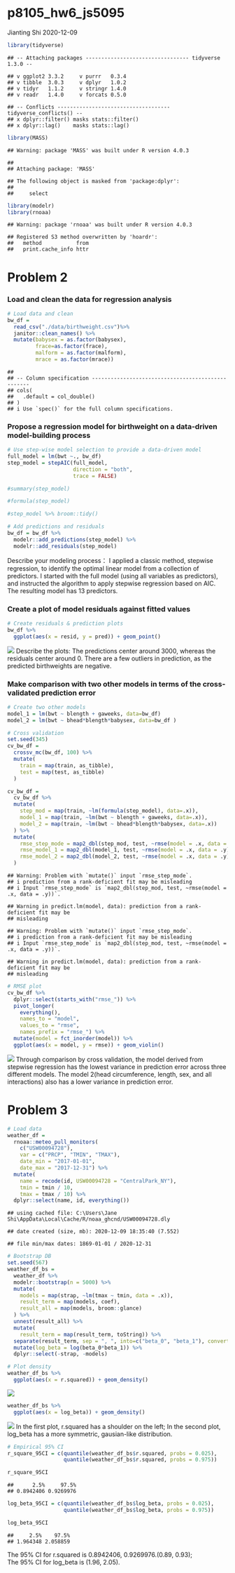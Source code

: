 p8105\_hw6\_js5095
================
Jianting Shi
2020-12-09

``` r
library(tidyverse)
```

    ## -- Attaching packages --------------------------------- tidyverse 1.3.0 --

    ## v ggplot2 3.3.2     v purrr   0.3.4
    ## v tibble  3.0.3     v dplyr   1.0.2
    ## v tidyr   1.1.2     v stringr 1.4.0
    ## v readr   1.4.0     v forcats 0.5.0

    ## -- Conflicts ------------------------------------ tidyverse_conflicts() --
    ## x dplyr::filter() masks stats::filter()
    ## x dplyr::lag()    masks stats::lag()

``` r
library(MASS)
```

    ## Warning: package 'MASS' was built under R version 4.0.3

    ## 
    ## Attaching package: 'MASS'

    ## The following object is masked from 'package:dplyr':
    ## 
    ##     select

``` r
library(modelr)
library(rnoaa)
```

    ## Warning: package 'rnoaa' was built under R version 4.0.3

    ## Registered S3 method overwritten by 'hoardr':
    ##   method           from
    ##   print.cache_info httr

# Problem 2

### Load and clean the data for regression analysis

``` r
# Load data and clean
bw_df = 
  read_csv("./data/birthweight.csv")%>%
  janitor::clean_names() %>% 
  mutate(babysex = as.factor(babysex),
         frace=as.factor(frace),
         malform = as.factor(malform),
         mrace = as.factor(mrace))
```

    ## 
    ## -- Column specification --------------------------------------------------
    ## cols(
    ##   .default = col_double()
    ## )
    ## i Use `spec()` for the full column specifications.

### Propose a regression model for birthweight on a data-driven model-building process

``` r
# Use step-wise model selection to provide a data-driven model
full_model = lm(bwt ~., bw_df)
step_model = stepAIC(full_model,
                     direction = "both",
                     trace = FALSE)

#summary(step_model)

#formula(step_model)

#step_model %>% broom::tidy()

# Add predictions and residuals
bw_df = bw_df %>%
  modelr::add_predictions(step_model) %>% 
  modelr::add_residuals(step_model)
```

Describe your modeling process： I applied a classic method, stepwise
regression, to identify the optimal linear model from a collection of
predictors. I started with the full model (using all variables as
predictors), and instructed the algorithm to apply stepwise regression
based on AIC. The resulting model has 13 predictors.

### Create a plot of model residuals against fitted values

``` r
# Create residuals & prediction plots
bw_df %>%
  ggplot(aes(x = resid, y = pred)) + geom_point()
```

![](p8105_hw6_js5095_files/figure-gfm/unnamed-chunk-4-1.png)<!-- -->
Describe the plots: The predictions center around 3000, whereas the
residuals center around 0. There are a few outliers in prediction, as
the predicted birthweights are negative.

### Make comparison with two other models in terms of the cross-validated prediction error

``` r
# Create two other models
model_1 = lm(bwt ~ blength + gaweeks, data=bw_df)
model_2 = lm(bwt ~ bhead*blength*babysex, data=bw_df )

# Cross validation
set.seed(345)
cv_bw_df = 
  crossv_mc(bw_df, 100) %>%
  mutate(
    train = map(train, as_tibble),
    test = map(test, as_tibble)
  )

cv_bw_df = 
  cv_bw_df %>%
  mutate(
    step_mod = map(train, ~lm(formula(step_model), data=.x)),
    model_1 = map(train, ~lm(bwt ~ blength + gaweeks, data=.x)),
    model_2 = map(train, ~lm(bwt ~ bhead*blength*babysex, data=.x))
  ) %>%
  mutate(
    rmse_step_mode = map2_dbl(step_mod, test, ~rmse(model = .x, data = .y)),
    rmse_model_1 = map2_dbl(model_1, test, ~rmse(model = .x, data = .y)),
    rmse_model_2 = map2_dbl(model_2, test, ~rmse(model = .x, data = .y)),
  )
```

    ## Warning: Problem with `mutate()` input `rmse_step_mode`.
    ## i prediction from a rank-deficient fit may be misleading
    ## i Input `rmse_step_mode` is `map2_dbl(step_mod, test, ~rmse(model = .x, data = .y))`.

    ## Warning in predict.lm(model, data): prediction from a rank-deficient fit may be
    ## misleading

    ## Warning: Problem with `mutate()` input `rmse_step_mode`.
    ## i prediction from a rank-deficient fit may be misleading
    ## i Input `rmse_step_mode` is `map2_dbl(step_mod, test, ~rmse(model = .x, data = .y))`.

    ## Warning in predict.lm(model, data): prediction from a rank-deficient fit may be
    ## misleading

``` r
# RMSE plot 
cv_bw_df %>% 
  dplyr::select(starts_with("rmse_")) %>% 
  pivot_longer(
    everything(),
    names_to = "model", 
    values_to = "rmse",
    names_prefix = "rmse_") %>% 
  mutate(model = fct_inorder(model)) %>% 
  ggplot(aes(x = model, y = rmse)) + geom_violin()
```

![](p8105_hw6_js5095_files/figure-gfm/unnamed-chunk-5-1.png)<!-- -->
Through comparison by cross validation, the model derived from stepwise
regression has the lowest variance in prediction error across three
different models. The model 2(head circumference, length, sex, and all
interactions) also has a lower variance in prediction error.

# Problem 3

``` r
# Load data
weather_df = 
  rnoaa::meteo_pull_monitors(
    c("USW00094728"),
    var = c("PRCP", "TMIN", "TMAX"), 
    date_min = "2017-01-01",
    date_max = "2017-12-31") %>%
  mutate(
    name = recode(id, USW00094728 = "CentralPark_NY"),
    tmin = tmin / 10,
    tmax = tmax / 10) %>%
  dplyr::select(name, id, everything())
```

    ## using cached file: C:\Users\Jane Shi\AppData\Local\Cache/R/noaa_ghcnd/USW00094728.dly

    ## date created (size, mb): 2020-12-09 18:35:40 (7.552)

    ## file min/max dates: 1869-01-01 / 2020-12-31

``` r
# Bootstrap DB
set.seed(567)
weather_df_bs = 
  weather_df %>%
  modelr::bootstrap(n = 5000) %>%
  mutate(
    models = map(strap, ~lm(tmax ~ tmin, data = .x)),
    result_term = map(models, coef),
    result_all = map(models, broom::glance)
  ) %>%
  unnest(result_all) %>%
  mutate(
    result_term = map(result_term, toString)) %>%
  separate(result_term, sep = ", ", into=c("beta_0", "beta_1"), convert = T) %>%
  mutate(log_beta = log(beta_0*beta_1)) %>%
  dplyr::select(-strap, -models)
```

``` r
# Plot density
weather_df_bs %>%
  ggplot(aes(x = r.squared)) + geom_density()
```

![](p8105_hw6_js5095_files/figure-gfm/unnamed-chunk-8-1.png)<!-- -->

``` r
weather_df_bs %>%
  ggplot(aes(x = log_beta)) + geom_density()
```

![](p8105_hw6_js5095_files/figure-gfm/unnamed-chunk-8-2.png)<!-- --> In
the first plot, r.squared has a shoulder on the left; In the second
plot, log\_beta has a more symmetric, gausian-like distribution.

``` r
# Empirical 95% CI
r_square_95CI = c(quantile(weather_df_bs$r.squared, probs = 0.025),
                  quantile(weather_df_bs$r.squared, probs = 0.975))

r_square_95CI
```

    ##      2.5%     97.5% 
    ## 0.8942406 0.9269976

``` r
log_beta_95CI = c(quantile(weather_df_bs$log_beta, probs = 0.025),
                  quantile(weather_df_bs$log_beta, probs = 0.975))

log_beta_95CI
```

    ##     2.5%    97.5% 
    ## 1.964348 2.058859

The 95% CI for r.squared is 0.8942406, 0.9269976.(0.89, 0.93);  
The 95% CI for log\_beta is (1.96, 2.05).
